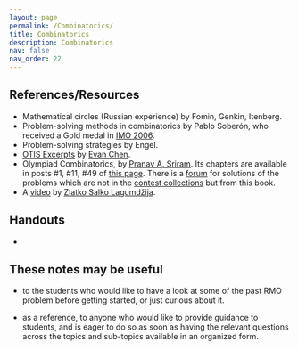 ```yaml
---
layout: page
permalink: /Combinatorics/
title: Combinatorics
description: Combinatorics
nav: false
nav_order: 22
---
```



## References/Resources

* Mathematical circles (Russian experience) by Fomin, Genkin, Itenberg.
* Problem-solving methods in combinatorics by Pablo Soberón, who received a Gold medal in [IMO 2006](https://www.imo-official.org/participant_r.aspx?id=8475).
* Problem-solving strategies by Engel.
* [OTIS Excerpts](https://web.evanchen.cc/excerpts.html) by [Evan Chen](https://web.evanchen.cc/).
* Olympiad Combinatorics, by [Pranav A. Sriram](https://x.com/PranavSriram1). Its chapters are available in posts \#1, \#11, \#49 of [this page](https://artofproblemsolving.com/community/c6h601134). There is a [forum](https://artofproblemsolving.com/community/c575226_olympiad_combinatorics_pranav_sriram) for solutions of the problems which are not in the [contest collections](https://artofproblemsolving.com/community/c13_contests) but from this book.
* A [video](https://www.youtube.com/watch?v=g9UnwiW2e50) by [Zlatko Salko Lagumdžija](https://www.imo-official.org/participant_r.aspx?id=25889).


## Handouts

- 

## These notes may be useful

- to the students who would like to have a look at some of the past RMO problem before getting started, 
or just curious about it. 

- as a reference, to anyone who would like to provide guidance to students, 
and is eager to do so as soon as having 
the relevant questions across the topics and sub-topics
available in an organized form. 